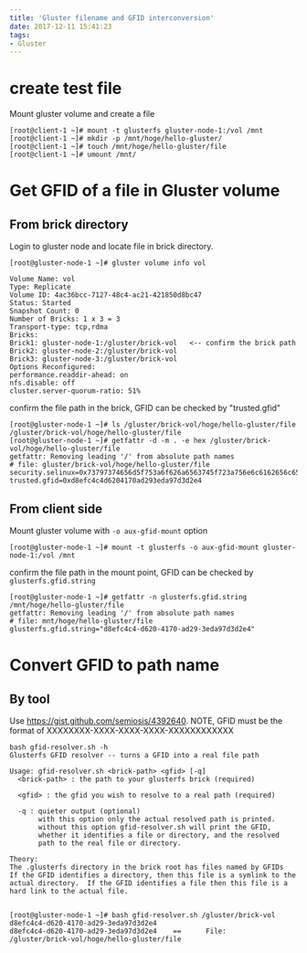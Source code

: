 ```yaml
---
title: 'Gluster filename and GFID interconversion'
date: 2017-12-11 15:41:23
tags:
- Gluster
---
```


# create test file

Mount gluster volume and create a file 

```
[root@client-1 ~]# mount -t glusterfs gluster-node-1:/vol /mnt
[root@client-1 ~]# mkdir -p /mnt/hoge/hello-gluster/
[root@client-1 ~]# touch /mnt/hoge/hello-gluster/file
[root@client-1 ~]# umount /mnt/
```

# Get GFID of a file in Gluster volume
## From brick directory

Login to gluster node and locate file in brick directory.

```
[root@gluster-node-1 ~]# gluster volume info vol

Volume Name: vol
Type: Replicate
Volume ID: 4ac36bcc-7127-48c4-ac21-421850d8bc47
Status: Started
Snapshot Count: 0
Number of Bricks: 1 x 3 = 3
Transport-type: tcp,rdma
Bricks:
Brick1: gluster-node-1:/gluster/brick-vol   <-- confirm the brick path 
Brick2: gluster-node-2:/gluster/brick-vol
Brick3: gluster-node-3:/gluster/brick-vol
Options Reconfigured:
performance.readdir-ahead: on
nfs.disable: off
cluster.server-quorum-ratio: 51%
```

confirm the file path in the brick, GFID can be checked by "trusted.gfid"

```
[root@gluster-node-1 ~]# ls /gluster/brick-vol/hoge/hello-gluster/file
/gluster/brick-vol/hoge/hello-gluster/file
[root@gluster-node-1 ~]# getfattr -d -m . -e hex /gluster/brick-vol/hoge/hello-gluster/file
getfattr: Removing leading '/' from absolute path names
# file: gluster/brick-vol/hoge/hello-gluster/file
security.selinux=0x73797374656d5f753a6f626a6563745f723a756e6c6162656c65645f743a733000
trusted.gfid=0xd8efc4c4d6204170ad293eda97d3d2e4
```

<!-- more -->

## From client side

Mount gluster volume with `-o aux-gfid-mount` option
```
[root@gluster-node-1 ~]# mount -t glusterfs -o aux-gfid-mount gluster-node-1:/vol /mnt
```

confirm the file path in the mount point, GFID can be checked by `glusterfs.gfid.string`

```
[root@gluster-node-1 ~]# getfattr -n glusterfs.gfid.string /mnt/hoge/hello-gluster/file
getfattr: Removing leading '/' from absolute path names
# file: mnt/hoge/hello-gluster/file
glusterfs.gfid.string="d8efc4c4-d620-4170-ad29-3eda97d3d2e4"
```


# Convert GFID to path name

## By tool
Use https://gist.github.com/semiosis/4392640.
NOTE, GFID must be the format of XXXXXXXX-XXXX-XXXX-XXXX-XXXXXXXXXXXX

```
bash gfid-resolver.sh -h
Glusterfs GFID resolver -- turns a GFID into a real file path
 
Usage: gfid-resolver.sh <brick-path> <gfid> [-q]
  <brick-path> : the path to your glusterfs brick (required)
  
  <gfid> : the gfid you wish to resolve to a real path (required)
  
  -q : quieter output (optional)
       with this option only the actual resolved path is printed.
       without this option gfid-resolver.sh will print the GFID, 
       whether it identifies a file or directory, and the resolved
       path to the real file or directory.
 
Theory:
The .glusterfs directory in the brick root has files named by GFIDs
If the GFID identifies a directory, then this file is a symlink to the
actual directory.  If the GFID identifies a file then this file is a
hard link to the actual file.


[root@gluster-node-1 ~]# bash gfid-resolver.sh /gluster/brick-vol d8efc4c4-d620-4170-ad29-3eda97d3d2e4                                                                                                                                       
d8efc4c4-d620-4170-ad29-3eda97d3d2e4    ==      File:   /gluster/brick-vol/hoge/hello-gluster/file
```
